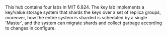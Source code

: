 This hub contains four labs in MIT 6.824. The key lab implements a key/value storage system that shards the keys over a set of replica groups, moreover, how the entire system is sharded is scheduled by a single 'Master', and the system can migrate shards and collect garbage according to changes in configure.
